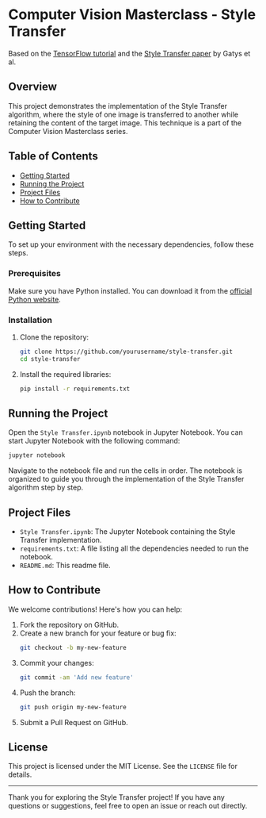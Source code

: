 # Computer Vision Masterclass - Style Transfer

Based on the [TensorFlow tutorial](https://www.tensorflow.org/tutorials/generative/style_transfer?hl=en) and the [Style Transfer paper](https://www.cv-foundation.org/openaccess/content_cvpr_2016/papers/Gatys_Image_Style_Transfer_CVPR_2016_paper.pdf) by Gatys et al.

## Overview

This project demonstrates the implementation of the Style Transfer algorithm, where the style of one image is transferred to another while retaining the content of the target image. This technique is a part of the Computer Vision Masterclass series.

## Table of Contents

- [Getting Started](#getting-started)
- [Running the Project](#running-the-project)
- [Project Files](#project-files)
- [How to Contribute](#how-to-contribute)

## Getting Started

To set up your environment with the necessary dependencies, follow these steps.

### Prerequisites

Make sure you have Python installed. You can download it from the [official Python website](https://www.python.org/).

### Installation

1. Clone the repository:
    ```bash
    git clone https://github.com/yourusername/style-transfer.git
    cd style-transfer
    ```

2. Install the required libraries:
    ```bash
    pip install -r requirements.txt
    ```

## Running the Project

Open the `Style Transfer.ipynb` notebook in Jupyter Notebook. You can start Jupyter Notebook with the following command:
```bash
jupyter notebook
```
Navigate to the notebook file and run the cells in order. The notebook is organized to guide you through the implementation of the Style Transfer algorithm step by step.

## Project Files

- `Style Transfer.ipynb`: The Jupyter Notebook containing the Style Transfer implementation.
- `requirements.txt`: A file listing all the dependencies needed to run the notebook.
- `README.md`: This readme file.

## How to Contribute

We welcome contributions! Here's how you can help:

1. Fork the repository on GitHub.
2. Create a new branch for your feature or bug fix:
    ```bash
    git checkout -b my-new-feature
    ```
3. Commit your changes:
    ```bash
    git commit -am 'Add new feature'
    ```
4. Push the branch:
    ```bash
    git push origin my-new-feature
    ```
5. Submit a Pull Request on GitHub.

## License

This project is licensed under the MIT License. See the `LICENSE` file for details.

---

Thank you for exploring the Style Transfer project! If you have any questions or suggestions, feel free to open an issue or reach out directly.
```
